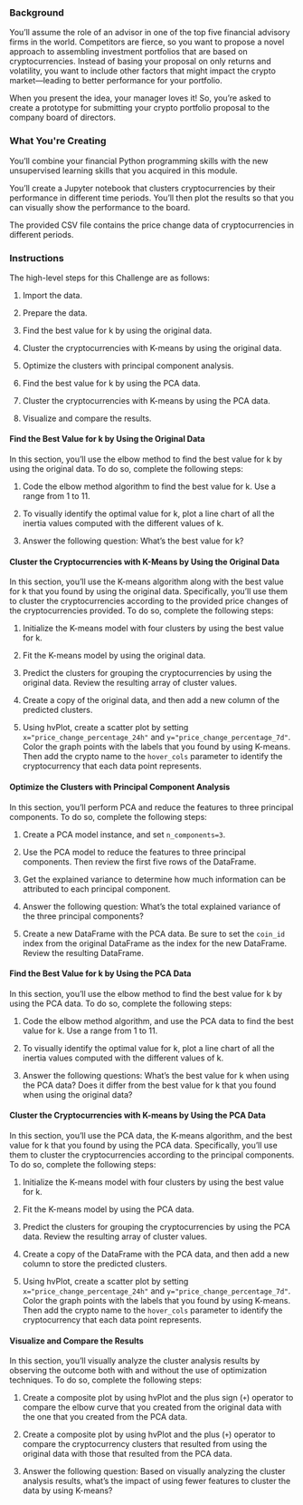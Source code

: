### Background

You’ll assume the role of an advisor in one of the top five financial advisory firms in the world. Competitors are fierce, so you want to propose a novel approach to assembling investment portfolios that are based on cryptocurrencies. Instead of basing your proposal on only returns and volatility, you want to include other factors that might impact the crypto market—leading to better performance for your portfolio.

When you present the idea, your manager loves it! So, you’re asked to create a prototype for submitting your crypto portfolio proposal to the company board of directors.

### What You're Creating

You’ll combine your financial Python programming skills with the new unsupervised learning skills that you acquired in this module.

You’ll create a Jupyter notebook that clusters cryptocurrencies by their performance in different time periods. You’ll then plot the results so that you can visually show the performance to the board.

The provided CSV file contains the price change data of cryptocurrencies in different periods.

### Instructions

The high-level steps for this Challenge are as follows:

1.  Import the data.
    
2.  Prepare the data.
    
3.  Find the best value for k by using the original data.
    
4.  Cluster the cryptocurrencies with K-means by using the original data.
    
5.  Optimize the clusters with principal component analysis.
    
6.  Find the best value for k by using the PCA data.
    
7.  Cluster the cryptocurrencies with K-means by using the PCA data.
    
8.  Visualize and compare the results.


#### Find the Best Value for k by Using the Original Data

In this section, you’ll use the elbow method to find the best value for k by using the original data. To do so, complete the following steps:

1.  Code the elbow method algorithm to find the best value for k. Use a range from 1 to 11.
    
2.  To visually identify the optimal value for k, plot a line chart of all the inertia values computed with the different values of k.
    
3.  Answer the following question: What’s the best value for k?
    

#### Cluster the Cryptocurrencies with K-Means by Using the Original Data

In this section, you’ll use the K-means algorithm along with the best value for k that you found by using the original data. Specifically, you’ll use them to cluster the cryptocurrencies according to the provided price changes of the cryptocurrencies provided. To do so, complete the following steps:

1.  Initialize the K-means model with four clusters by using the best value for k.
    
2.  Fit the K-means model by using the original data.
    
3.  Predict the clusters for grouping the cryptocurrencies by using the original data. Review the resulting array of cluster values.
    
4.  Create a copy of the original data, and then add a new column of the predicted clusters.
    
5.  Using hvPlot, create a scatter plot by setting `x="price_change_percentage_24h"` and `y="price_change_percentage_7d"`. Color the graph points with the labels that you found by using K-means. Then add the crypto name to the `hover_cols` parameter to identify the cryptocurrency that each data point represents.
    

#### Optimize the Clusters with Principal Component Analysis

In this section, you’ll perform PCA and reduce the features to three principal components. To do so, complete the following steps:

1.  Create a PCA model instance, and set `n_components=3`.
    
2.  Use the PCA model to reduce the features to three principal components. Then review the first five rows of the DataFrame.
    
3.  Get the explained variance to determine how much information can be attributed to each principal component.
    
4.  Answer the following question: What’s the total explained variance of the three principal components?
    
5.  Create a new DataFrame with the PCA data. Be sure to set the `coin_id` index from the original DataFrame as the index for the new DataFrame. Review the resulting DataFrame.
    

#### Find the Best Value for k by Using the PCA Data

In this section, you’ll use the elbow method to find the best value for k by using the PCA data. To do so, complete the following steps:

1.  Code the elbow method algorithm, and use the PCA data to find the best value for k. Use a range from 1 to 11.
    
2.  To visually identify the optimal value for k, plot a line chart of all the inertia values computed with the different values of k.
    
3.  Answer the following questions: What’s the best value for k when using the PCA data? Does it differ from the best value for k that you found when using the original data?
    

#### Cluster the Cryptocurrencies with K-means by Using the PCA Data

In this section, you’ll use the PCA data, the K-means algorithm, and the best value for k that you found by using the PCA data. Specifically, you’ll use them to cluster the cryptocurrencies according to the principal components. To do so, complete the following steps:

1.  Initialize the K-means model with four clusters by using the best value for k.
    
2.  Fit the K-means model by using the PCA data.
    
3.  Predict the clusters for grouping the cryptocurrencies by using the PCA data. Review the resulting array of cluster values.
    
4.  Create a copy of the DataFrame with the PCA data, and then add a new column to store the predicted clusters.
    
5.  Using hvPlot, create a scatter plot by setting `x="price_change_percentage_24h"` and `y="price_change_percentage_7d"`. Color the graph points with the labels that you found by using K-means. Then add the crypto name to the `hover_cols` parameter to identify the cryptocurrency that each data point represents.
    

#### Visualize and Compare the Results

In this section, you’ll visually analyze the cluster analysis results by observing the outcome both with and without the use of optimization techniques. To do so, complete the following steps:

1.  Create a composite plot by using hvPlot and the plus sign (`+`) operator to compare the elbow curve that you created from the original data with the one that you created from the PCA data.
    
2.  Create a composite plot by using hvPlot and the plus (`+`) operator to compare the cryptocurrency clusters that resulted from using the original data with those that resulted from the PCA data.
    
3.  Answer the following question: Based on visually analyzing the cluster analysis results, what’s the impact of using fewer features to cluster the data by using K-means?